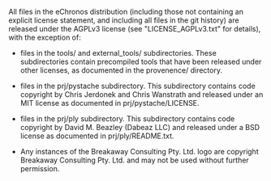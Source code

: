 <!---
eChronos Real-Time Operating System
Copyright (C) 2015  National ICT Australia Limited (NICTA), ABN 62 102 206 173.

This program is free software: you can redistribute it and/or modify
it under the terms of the GNU Affero General Public License as published by
the Free Software Foundation, version 3, provided that no right, title
or interest in or to any trade mark, service mark, logo or trade name
of NICTA or its licensors is granted.

This program is distributed in the hope that it will be useful,
but WITHOUT ANY WARRANTY; without even the implied warranty of
MERCHANTABILITY or FITNESS FOR A PARTICULAR PURPOSE.  See the
GNU Affero General Public License for more details.

You should have received a copy of the GNU Affero General Public License
along with this program.  If not, see <http://www.gnu.org/licenses/>.

@TAG(NICTA_DOC_AGPL)
  -->

All files in the eChronos distribution (including those not containing an explicit license statement, and including all files in the git history) are released under the AGPLv3 license (see "LICENSE_AGPLv3.txt" for details), with the exception of:

- files in the tools/ and external_tools/ subdirectories.
These subdirectories contain precompiled tools that have been released under other licenses, as documented in the provenence/ directory.

- files in the prj/pystache subdirectory.
This subdirectory contains code copyright by Chris Jerdonek and Chris Wanstrath and released under an MIT license as documented in prj/pystache/LICENSE.

- files in the prj/ply subdirectory.
This subdirectory contains code copyright by David M. Beazley (Dabeaz LLC) and released under a BSD license as documented in prj/ply/README.txt.

- Any instances of the Breakaway Consulting Pty. Ltd. logo are copyright Breakaway Consulting Pty. Ltd. and may not be used without further permission.
